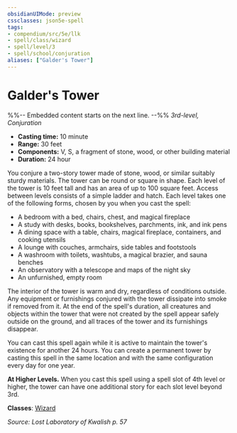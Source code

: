 ```yaml
---
obsidianUIMode: preview
cssclasses: json5e-spell
tags:
- compendium/src/5e/llk
- spell/class/wizard
- spell/level/3
- spell/school/conjuration
aliases: ["Galder's Tower"]
---
```

# Galder's Tower
%%-- Embedded content starts on the next line. --%%
*3rd-level, Conjuration*  

- **Casting time:** 10 minute
- **Range:** 30 feet
- **Components:** V, S, a fragment of stone, wood, or other building material
- **Duration:** 24 hour

You conjure a two-story tower made of stone, wood, or similar suitably sturdy materials. The tower can be round or square in shape. Each level of the tower is 10 feet tall and has an area of up to 100 square feet. Access between levels consists of a simple ladder and hatch. Each level takes one of the following forms, chosen by you when you cast the spell:

- A bedroom with a bed, chairs, chest, and magical fireplace  
- A study with desks, books, bookshelves, parchments, ink, and ink pens  
- A dining space with a table, chairs, magical fireplace, containers, and cooking utensils  
- A lounge with couches, armchairs, side tables and footstools  
- A washroom with toilets, washtubs, a magical brazier, and sauna benches  
- An observatory with a telescope and maps of the night sky  
- An unfurnished, empty room  

The interior of the tower is warm and dry, regardless of conditions outside. Any equipment or furnishings conjured with the tower dissipate into smoke if removed from it. At the end of the spell's duration, all creatures and objects within the tower that were not created by the spell appear safely outside on the ground, and all traces of the tower and its furnishings disappear.

You can cast this spell again while it is active to maintain the tower's existence for another 24 hours. You can create a permanent tower by casting this spell in the same location and with the same configuration every day for one year.

**At Higher Levels.** When you cast this spell using a spell slot of 4th level or higher, the tower can have one additional story for each slot level beyond 3rd.

**Classes**: [Wizard](/Systems/5e/classes/wizard.md)

*Source: Lost Laboratory of Kwalish p. 57*